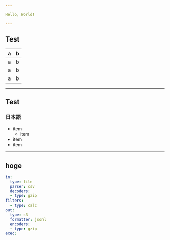 ```yaml
---

Hello, World!

---
```


## Test

| a | b |
|---|---|
| a | b |
| a | b |
| a | b |

---

## Test

### 日本語

* item
  * item
* item
* item

---

## hoge

```yaml
in:
  type: file
  parser: csv
  decoders:
  - type: gzip
filters:
  - type: calc
out:
  type: s3
  formatter: jsonl
  encoders:
  - type: gzip
exec:
```
  
  

  
  

